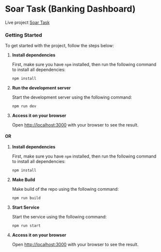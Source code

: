 # Soar Task (Banking Dashboard)

Live project [Soar Task](https://rhakbari-soar-task.vercel.app/)

### Getting Started

To get started with the project, follow the steps below:

1. **Install dependencies**
   
    First, make sure you have `npm` installed, then run the following command to install all dependencies:

   ```bash
   npm install
   ```
   
3. **Run the development server**
   
    Start the development server using the following command:

   ```bash
   npm run dev
   ```
   
5. **Access it on your browser**

    Open [http://localhost:3000](http://localhost:3000) with your browser to see the result.


#### OR

1. **Install dependencies**
   
    First, make sure you have `npm` installed, then run the following command to install all dependencies:

   ```bash
   npm install
   ```
   
3. **Make Build**
   
    Make build of the repo using the following command:

   ```bash
   npm run build
   ```

4. **Start Service**
   
    Start the service using the following command:

   ```bash
   npm run start
   ```
   
6. **Access it on your browser**

    Open [http://localhost:3000](http://localhost:3000) with your browser to see the result.
